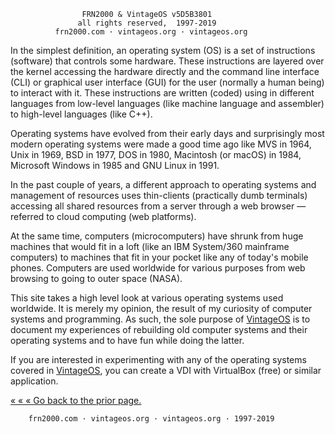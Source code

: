                     FRN2000 & VintageOS v5D5B3801
                   all rights reserved,  1997-2019
              frn2000.com · vintageos.org · vintageos.org

In the simplest definition, an operating system (OS) is a set of
instructions (software) that controls some hardware.  These instructions
are layered over the kernel accessing the hardware directly and the
command line interface (CLI) or graphical user interface (GUI) for the
user (normally a human being) to interact with it.  These instructions
are written (coded) using in different languages from low-level
languages (like machine language and assembler) to high-level languages
(like C++).

Operating systems have evolved from their early days and surprisingly
most modern operating systems were made a good time ago like MVS in
1964, Unix in 1969, BSD in 1977, DOS in 1980, Macintosh (or macOS) in
1984, Microsoft Windows in 1985 and GNU Linux in 1991.

In the past couple of years, a different approach to operating systems
and management of resources uses thin-clients (practically dumb
terminals) accessing all shared resources from a server through a web
browser — referred to cloud computing (web platforms).

At the same time, computers (microcomputers) have shrunk from huge
machines that would fit in a loft (like an IBM System/360 mainframe
computers) to machines that fit in your pocket like any of today's
mobile phones.  Computers are used worldwide for various purposes from
web browsing to going to outer space (NASA).

This site takes a high level look at various operating systems used
worldwide.  It is merely my opinion, the result of my curiosity of
computer systems and programming.  As such, the sole purpose of
[VintageOS](https://vintageos.org/) is to document my experiences of
rebuilding old computer systems and their operating systems and to have
fun while doing the latter.

If you are interested in experimenting with any of the operating systems
covered in [VintageOS](https://vintageos.org/), you can create a VDI
with VirtualBox (free) or similar application.

[« « «  Go back to the prior page.](README.md)

        frn2000.com · vintageos.org · vintageos.org · 1997-2019